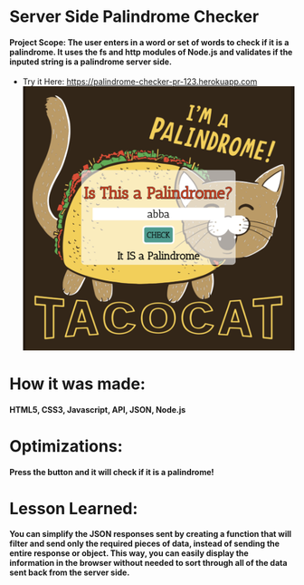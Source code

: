 # Server Side Palindrome Checker

#### Project Scope: The user enters in a word or set of words to check if it is a palindrome. It uses the fs and http modules of Node.js and validates if the inputed string is a palindrome server side.

- Try it Here: https://palindrome-checker-pr-123.herokuapp.com
![Plaindrome Checker Screenshot](/palinScreen.png)

# How it was made:
#### HTML5, CSS3, Javascript, API, JSON, Node.js

# Optimizations:
#### Press the button and it will check if it is a palindrome!

# Lesson Learned:
#### You can simplify the JSON responses sent by creating a function that will filter and send only the required pieces of data, instead of sending the entire response or object. This way, you can easily display the information in the browser without needed to sort through all of the data sent back from the server side.
